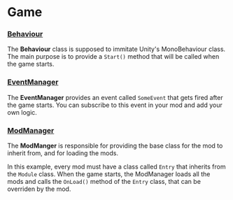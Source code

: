 
# Game

### [Behaviour](Behaviour.cs)

The **Behaviour** class is supposed to immitate Unity's MonoBehaviour class. The main purpose is to provide a ```Start()``` method that will be called when the game starts.

### [EventManager](EventManager.cs)

The **EventManager** provides an event called ```SomeEvent``` that gets fired after the game starts. You can subscribe to this event in your mod and add your own logic.

### [ModManager](ModManager.cs)

The **ModManger** is responsible for providing the base class for the mod to inherit from, and for loading the mods.

In this example, every mod must have a class called ```Entry``` that inherits from the ```Module``` class. When the game starts, the ModManager loads all the mods and calls the ```OnLoad()``` method of the ```Entry``` class, that can be overriden by the mod.